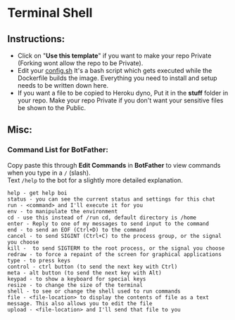# Terminal Shell

## Instructions:
* Click on "<b>Use this template</b>" if you want to make your repo Private (Forking wont allow the repo to be Private).
* Edit your [config.sh](https://github.com/TheBreakdowns/terminal/blob/master/config.sh) It's a bash script which gets executed while the Dockerfile builds the image. Everything you need to install and setup needs to be written down here.
* If you want a file to be copied to Heroku dyno, Put it in the <b>stuff</b> folder in your repo. Make your repo Private if you don't want your sensitive files be shown to the Public.

## Misc:
### Command List for BotFather:
Copy paste this through <b>Edit Commands</b> in <b>BotFather</b> to view commands when you type in a `/` (slash).<br>
Text `/help` to the bot for a slightly more detailed explanation.
```
help - get help boi
status - you can see the current status and settings for this chat
run - <command> and I'll execute it for you
env - to manipulate the environment
cd - use this instead of /run cd, default directory is /home
enter - Reply to one of my messages to send input to the command
end - to send an EOF (Ctrl+D) to the command
cancel - to send SIGINT (Ctrl+C) to the process group, or the signal you choose
kill -  to send SIGTERM to the root process, or the signal you choose
redraw - to force a repaint of the screen for graphical applications
type - to press keys
control - ctrl button (to send the next key with Ctrl)
meta - alt button (to send the next key with Alt)
keypad - to show a keyboard for special keys
resize - to change the size of the terminal
shell - to see or change the shell used to run commands
file - <file-location> to display the contents of file as a text message. This also allows you to edit the file
upload - <file-location> and I'll send that file to you
```

